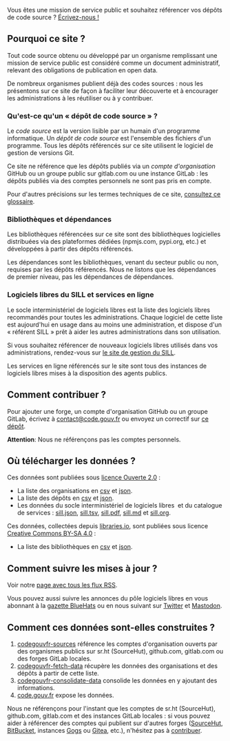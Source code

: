 <div class="fr-highlight">
  <p>Vous êtes une mission de service public et souhaitez référencer vos dépôts de code source ?  <a href="mailto:contact@code.gouv.fr">Écrivez-nous !</a>
  </p>
</div>

## Pourquoi ce site ?

Tout code source obtenu ou développé par un organisme remplissant une mission de service public est considéré comme un document administratif, relevant des obligations de publication en open data.

De nombreux organismes publient déjà des codes sources : nous les présentons sur ce site de façon à faciliter leur découverte et à encourager les administrations à les réutiliser ou à y contribuer.

### Qu'est-ce qu'un « dépôt de code source » ?

Le *code source* est la version lisible par un humain d'un programme informatique.  Un *dépôt de code source* est l'ensemble des fichiers d'un programme.  Tous les dépôts référencés sur ce site utilisent le logiciel de gestion de versions Git.

Ce site ne référence que les dépôts publiés via un *compte d'organisation* GitHub ou un groupe public sur gitlab.com ou une instance GitLab : les dépôts publiés via des comptes personnels ne sont pas pris en compte.

Pour d'autres précisions sur les termes techniques de ce site, [consultez ce glossaire](https://man.sr.ht/~etalab/logiciels-libres/glossary.fr.md).

### Bibliothèques et dépendances

Les bibliothèques référencées sur ce site sont des bibliothèques logicielles distribuées via des plateformes dédiées (npmjs.com, pypi.org, etc.) et développées à partir des dépôts référencés.

Les dépendances sont les bibliothèques, venant du secteur public ou non, requises par les dépôts référencés.  Nous ne listons que les dépendances de premier niveau, pas les dépendances de dépendances.

### Logiciels libres du SILL et services en ligne

Le socle interministériel de logiciels libres est la liste des logiciels libres recommandés pour toutes les administrations.  Chaque logiciel de cette liste est aujourd'hui en usage dans au moins une administration, et dispose d'un « référent SILL » prêt à aider les autres administrations dans son utilisation.

Si vous souhaitez référencer de nouveaux logiciels libres utilisés dans vos administrations, rendez-vous sur [le site de gestion du SILL](https://sill.etalab.gouv.fr).

Les services en ligne référencés sur le site sont tous des instances de logiciels libres mises à la disposition des agents publics.

## Comment contribuer ?

Pour ajouter une forge, un compte d'organisation GitHub ou un groupe GitLab, écrivez à [contact@code.gouv.fr](mailto:contact@code.gouv.fr) ou envoyez un correctif sur [ce dépôt](https://git.sr.ht/~etalab/codegouvfr-sources/).

**Attention**: Nous ne référençons pas les comptes personnels.

## Où télécharger les données ?

Ces données sont publiées sous [licence Ouverte 2.0](https://spdx.org/licenses/etalab-2.0.html) :

* La liste des organisations en [csv](/data/organizations/csv/all.csv) et [json](/data/organizations/json/all.json).
* La liste des dépôts en [csv](/data/repositories/csv/all.csv) et [json](/data/repositories/json/all.json).
* Les données du socle interministériel de logiciels libres  et du catalogue de services : [sill.json](https://sill.etalab.gouv.fr/api/sill.json), [sill.tsv](/data/sill.tsv), [sill.pdf](/data/sill.pdf), [sill.md](/data/sill.md) et [sill.org](/data/sill.org).

Ces données, collectées depuis [libraries.io](https://libraries.io/terms), sont publiées sous licence [Creative Commons BY-SA 4.0](https://creativecommons.org/licenses/by-sa/4.0/) :

* La liste des bibliothèques en [csv](/data/libraries/csv/all.csv) et [json](/data/libraries/json/all.json).

## Comment suivre les mises à jour ?

Voir notre [page avec tous les flux RSS](/#/feeds).

Vous pouvez aussi suivre les annonces du pôle logiciels libres en vous abonnant à la [gazette BlueHats](https://communs.numerique.gouv.fr/gazette/) ou en nous suivant sur [Twitter](https://twitter.com/codegouvfr) et [Mastodon](https://mastodon.social/@CodeGouvFr).

## Comment ces données sont-elles construites ?

1. [codegouvfr-sources](https://git.sr.ht/~etalab/codegouvfr-sources) référence les comptes d'organisation ouverts par des organismes publics sur sr.ht (SourceHut), github.com, gitlab.com ou des forges GitLab locales.
2. [codegouvfr-fetch-data](https://git.sr.ht/~etalab/codegouvfr-fetch-data) récupère les données des organisations et des dépôts à partir de cette liste.
3. [codegouvfr-consolidate-data](https://git.sr.ht/~etalab/codegouvfr-consolidate-data) consolide les données en y ajoutant des informations.
4. [code.gouv.fr](https://git.sr.ht/~etalab/code.gouv.fr) expose les données.

Nous ne référençons pour l'instant que les comptes de sr.ht (SourceHut), github.com, gitlab.com et des instances GitLab locales : si vous pouvez aider à référencer des comptes qui publient sur d'autres forges ([SourceHut](https://sourcehut.org/), [BitBucket](https://bitbucket.org), instances [Gogs](https://gogs.io) ou [Gitea](https://gitea.io), etc.), n'hésitez pas à [contribuer](https://git.sr.ht/~etalab/codegouvfr-fetch-data).
